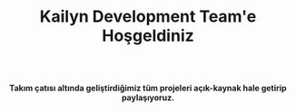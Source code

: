 <h1 align="center"><strong>Kailyn Development Team<strong>'e Hoşgeldiniz</h1>
<br />
<br />
<p align="center">Takım çatısı altında geliştirdiğimiz tüm projeleri açık-kaynak hale getirip paylaşıyoruz.</p>